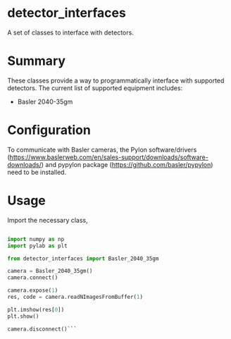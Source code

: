 # detector_interfaces

A set of classes to interface with detectors.

# Summary

These classes provide a way to programmatically interface with supported detectors. The current list of supported equipment includes:

- Basler 2040-35gm

# Configuration

To communicate with Basler cameras, the Pylon software/drivers (https://www.baslerweb.com/en/sales-support/downloads/software-downloads/) and pypylon package (https://github.com/basler/pypylon) need to be installed.

# Usage

Import the necessary class, 

```Python

import numpy as np
import pylab as plt

from detector_interfaces import Basler_2040_35gm

camera = Basler_2040_35gm()
camera.connect()

camera.expose(1)
res, code = camera.readNImagesFromBuffer(1)

plt.imshow(res[0])
plt.show()

camera.disconnect()```
